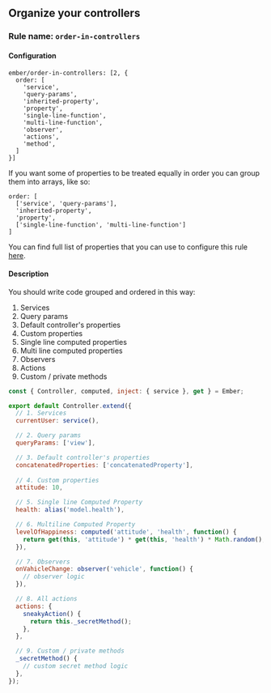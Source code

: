 ## Organize your controllers

### Rule name: `order-in-controllers`

#### Configuration

```
ember/order-in-controllers: [2, {
  order: [
    'service',
    'query-params',
    'inherited-property',
    'property',
    'single-line-function',
    'multi-line-function',
    'observer',
    'actions',
    'method',
  ]
}]
```

If you want some of properties to be treated equally in order you can group them into arrays, like so:

```
order: [
  ['service', 'query-params'],
  'inherited-property',
  'property',
  ['single-line-function', 'multi-line-function']
]
```

You can find full list of properties that you can use to configure this rule [here](/lib/utils/property-order.js#L10).

#### Description

You should write code grouped and ordered in this way:

1. Services
2. Query params
3. Default controller's properties
4. Custom properties
5. Single line computed properties
6. Multi line computed properties
7. Observers
8. Actions
9. Custom / private methods


```javascript
const { Controller, computed, inject: { service }, get } = Ember;

export default Controller.extend({
  // 1. Services
  currentUser: service(),

  // 2. Query params
  queryParams: ['view'],

  // 3. Default controller's properties
  concatenatedProperties: ['concatenatedProperty'],
  
  // 4. Custom properties
  attitude: 10,

  // 5. Single line Computed Property
  health: alias('model.health'),

  // 6. Multiline Computed Property
  levelOfHappiness: computed('attitude', 'health', function() {
    return get(this, 'attitude') * get(this, 'health') * Math.random();
  }),

  // 7. Observers
  onVahicleChange: observer('vehicle', function() {
    // observer logic
  }),

  // 8. All actions
  actions: {
    sneakyAction() {
      return this._secretMethod();
    },
  },

  // 9. Custom / private methods
  _secretMethod() {
    // custom secret method logic
  },
});
```

